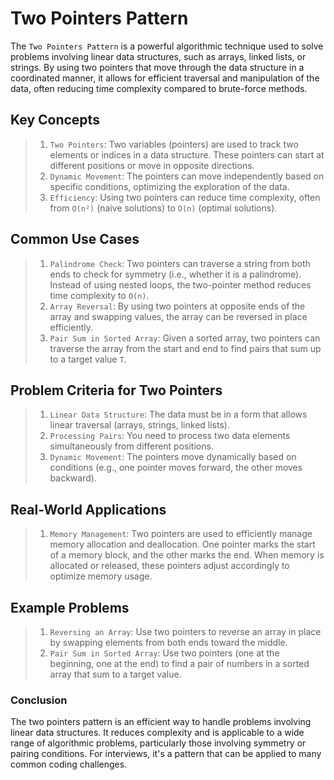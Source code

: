 # Two Pointers Pattern

The `Two Pointers Pattern` is a powerful algorithmic technique used to solve problems involving linear data structures, such as arrays, linked lists, or strings. By using two pointers that move through the data structure in a coordinated manner, it allows for efficient traversal and manipulation of the data, often reducing time complexity compared to brute-force methods.

## Key Concepts

> 1. `Two Pointers`: Two variables (pointers) are used to track two elements or indices in a data structure. These pointers can start at different positions or move in opposite directions.
> 1. `Dynamic Movement`: The pointers can move independently based on specific conditions, optimizing the exploration of the data.
> 1. `Efficiency`: Using two pointers can reduce time complexity, often from `O(n²)` (naive solutions) to `O(n)` (optimal solutions).

## Common Use Cases

> 1. `Palindrome Check`: Two pointers can traverse a string from both ends to check for symmetry (i.e., whether it is a palindrome). Instead of using nested loops, the two-pointer method reduces time complexity to `O(n)`.
> 1. `Array Reversal`: By using two pointers at opposite ends of the array and swapping values, the array can be reversed in place efficiently.
> 1. `Pair Sum in Sorted Array`: Given a sorted array, two pointers can traverse the array from the start and end to find pairs that sum up to a target value `T`.

## Problem Criteria for Two Pointers

> 1. `Linear Data Structure`: The data must be in a form that allows linear traversal (arrays, strings, linked lists).
> 1. `Processing Pairs`: You need to process two data elements simultaneously from different positions.
> 1. `Dynamic Movement`: The pointers move dynamically based on conditions (e.g., one pointer moves forward, the other moves backward).

## Real-World Applications

> 1. `Memory Management`: Two pointers are used to efficiently manage memory allocation and deallocation. One pointer marks the start of a memory block, and the other marks the end. When memory is allocated or released, these pointers adjust accordingly to optimize memory usage.

## Example Problems

> 1. `Reversing an Array`: Use two pointers to reverse an array in place by swapping elements from both ends toward the middle.
> 1. `Pair Sum in Sorted Array`: Use two pointers (one at the beginning, one at the end) to find a pair of numbers in a sorted array that sum to a target value.

### Conclusion

The two pointers pattern is an efficient way to handle problems involving linear data structures. It reduces complexity and is applicable to a wide range of algorithmic problems, particularly those involving symmetry or pairing conditions. For interviews, it's a pattern that can be applied to many common coding challenges.
